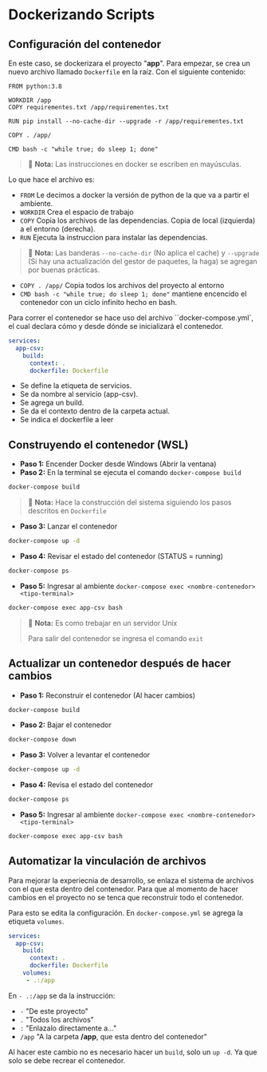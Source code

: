 # Dockerizando Scripts

## Configuración del contenedor

En este caso, se dockerizara el proyecto "**app**". Para empezar, se crea un nuevo archivo llamado `Dockerfile` en la raíz. Con el siguiente contenido:

```docker
FROM python:3.8

WORKDIR /app
COPY requirementes.txt /app/requirementes.txt

RUN pip install --no-cache-dir --upgrade -r /app/requirementes.txt

COPY . /app/

CMD bash -c "while true; do sleep 1; done"
```

> 📝 **Nota:** Las instrucciones en docker se escriben en mayúsculas.

Lo que hace el archivo es:

- `FROM` Le decimos a docker la versión de python de la que va a partir el ambiente.
- `WORKDIR` Crea el espacio de trabajo
- `COPY` Copia los archivos de las dependencias. Copia de local (izquierda) a el entorno (derecha).
- `RUN` Ejecuta la instruccion para instalar las dependencias.

> 📝 **Nota:** Las banderas `--no-cache-dir` (No aplica el cache) y `--upgrade` (Si hay una actualización del gestor de paquetes, la haga) se agregan por buenas prácticas.

- `COPY . /app/` Copia todos los archivos del proyecto al entorno
- `CMD bash -c "while true; do sleep 1; done"` mantiene encencido el contenedor con un ciclo infinito hecho en bash.

Para correr el contenedor se hace uso del archivo ``docker-compose.yml`, el cual declara cómo y desde dónde se inicializará el contenedor.

```yaml
services:
  app-csv:
    build:
      context: .
      dockerfile: Dockerfile
```

- Se define la etiqueta de servicios.
- Se da nombre al servicio (app-csv).
- Se agrega un build.
- Se da el contexto dentro de la carpeta actual.
- Se indica el dockerfile a leer

## Construyendo el contenedor (WSL)

- **Paso 1:** Encender Docker desde Windows (Abrir la ventana)
- **Paso 2:** En la terminal se ejecuta el comando `docker-compose build`

```sh
docker-compose build
```

> 📝 **Nota:** Hace la construcción del sistema siguiendo los pasos descritos en `Dockerfile`

- **Paso 3:** Lanzar el contenedor

```sh
docker-compose up -d
```

- **Paso 4:** Revisar el estado del contenedor (STATUS = running)

```sh
docker-compose ps
```

- **Paso 5:** Ingresar al ambiente `docker-compose exec <nombre-contenedor> <tipo-terminal>`

```sh
docker-compose exec app-csv bash
```

> 📝 **Nota:** Es como trebajar en un servidor Unix
>
> Para salir del contenedor se ingresa el comando `exit`

## Actualizar un contenedor después de hacer cambios

- **Paso 1:** Reconstruir el contenedor (Al hacer cambios)

```sh
docker-compose build
```

- **Paso 2:** Bajar el contenedor

```sh
docker-compose down
```

- **Paso 3:** Volver a levantar el contenedor

```sh
docker-compose up -d
```

- **Paso 4:** Revisa el estado del contenedor

```sh
docker-compose ps
```

- **Paso 5:** Ingresar al ambiente `docker-compose exec <nombre-contenedor> <tipo-terminal>`

```sh
docker-compose exec app-csv bash
```

## Automatizar la vinculación de archivos

Para mejorar la experiecnia de desarrollo, se enlaza el sistema de archivos con el que esta dentro del contenedor. Para que al momento de hacer cambios en el proyecto no se tenca que reconstruir todo el contenedor.

Para esto se edita la configuración. En `docker-compose.yml` se agrega la etiqueta `volumes`.

```yaml
services:
  app-csv:
    build:
      context: .
      dockerfile: Dockerfile
    volumes:
     - .:/app
```

En `- .:/app` se da la instrucción:

- `-` "De este proyecto"
- `.` "Todos los archivos"
- `:` "Enlazalo directamente a..."
- `/app` "A la carpeta **/app**, que esta dentro del contenedor"

Al hacer este cambio no es necesario hacer un `build`, solo un `up -d`. Ya que solo se debe recrear el contenedor.
